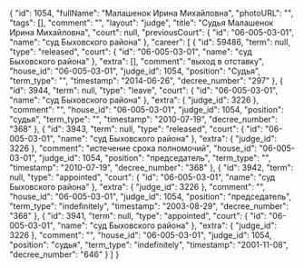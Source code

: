 {
    "id": 1054,
    "fullName": "Малашенок Ирина Михайловна",
    "photoURL": "",
    "tags": [],
    "comment": "",
    "layout": "judge",
    "title": "Судья Малашенок Ирина Михайловна",
    "court": null,
    "previousCourt": {
        "id": "06-005-03-01",
        "name": "суд Быховского района"
    },
    "career": [
        {
            "id": 59486,
            "term": null,
            "type": "released",
            "court": {
                "id": "06-005-03-01",
                "name": "суд Быховского района"
            },
            "extra": [],
            "comment": "выход в отставку",
            "house_id": "06-005-03-01",
            "judge_id": 1054,
            "position": "Судья",
            "term_type": "",
            "timestamp": "2014-06-26",
            "decree_number": "297"
        },
        {
            "id": 3944,
            "term": null,
            "type": "leave",
            "court": {
                "id": "06-005-03-01",
                "name": "суд Быховского района"
            },
            "extra": {
                "judge_id": 3226
            },
            "comment": "",
            "house_id": "06-005-03-01",
            "judge_id": 1054,
            "position": "судья",
            "term_type": "",
            "timestamp": "2010-07-19",
            "decree_number": "368"
        },
        {
            "id": 3943,
            "term": null,
            "type": "released",
            "court": {
                "id": "06-005-03-01",
                "name": "суд Быховского района"
            },
            "extra": {
                "judge_id": 3226
            },
            "comment": "истечение срока полномочий",
            "house_id": "06-005-03-01",
            "judge_id": 1054,
            "position": "председатель",
            "term_type": "",
            "timestamp": "2010-07-19",
            "decree_number": "368"
        },
        {
            "id": 3942,
            "term": null,
            "type": "appointed",
            "court": {
                "id": "06-005-03-01",
                "name": "суд Быховского района"
            },
            "extra": {
                "judge_id": 3226
            },
            "comment": "",
            "house_id": "06-005-03-01",
            "judge_id": 1054,
            "position": "председатель",
            "term_type": "indefinitely",
            "timestamp": "2003-08-29",
            "decree_number": "368"
        },
        {
            "id": 3941,
            "term": null,
            "type": "appointed",
            "court": {
                "id": "06-005-03-01",
                "name": "суд Быховского района"
            },
            "extra": {
                "judge_id": 3226
            },
            "comment": "",
            "house_id": "06-005-03-01",
            "judge_id": 1054,
            "position": "судья",
            "term_type": "indefinitely",
            "timestamp": "2001-11-08",
            "decree_number": "646"
        }
    ]
}